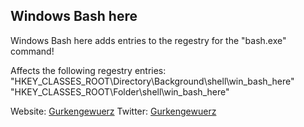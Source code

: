 Windows Bash here
--------------
Windows Bash here adds entries to the regestry for the "bash.exe" command!

Affects the following regestry entries: 
"HKEY_CLASSES_ROOT\Directory\Background\shell\win_bash_here"
"HKEY_CLASSES_ROOT\Folder\shell\win_bash_here"




Website: [Gurkengewuerz](https://gurkengewuerz.de/web)
Twitter: [Gurkengewuerz](https://twitter.com/Gurkengewuerz)